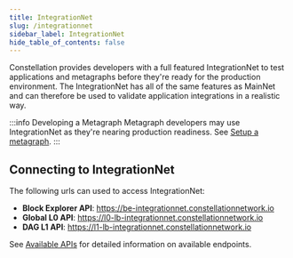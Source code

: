 ```yaml
---
title: IntegrationNet
slug: /integrationnet
sidebar_label: IntegrationNet
hide_table_of_contents: false
---
```

<intro-end />

Constellation provides developers with a full featured IntegrationNet to test applications and metagraphs before they're ready for the production environment. 
The IntegrationNet has all of the same features as MainNet and can therefore be used to validate application integrations in a realistic way. 

:::info Developing a Metagraph
Metagraph developers may use IntegrationNet as they're nearing production readiness. See [Setup a metagraph](/sdk/guides/setup-a-metagraph/overview).
:::

## Connecting to IntegrationNet
The following urls can used to access IntegrationNet: 
- __Block Explorer API__: https://be-integrationnet.constellationnetwork.io
- __Global L0 API__: https://l0-lb-integrationnet.constellationnetwork.io
- __DAG L1 API__: https://l1-lb-integrationnet.constellationnetwork.io

See [Available APIs](/hypergraph/global-apis) for detailed information on available endpoints. 

